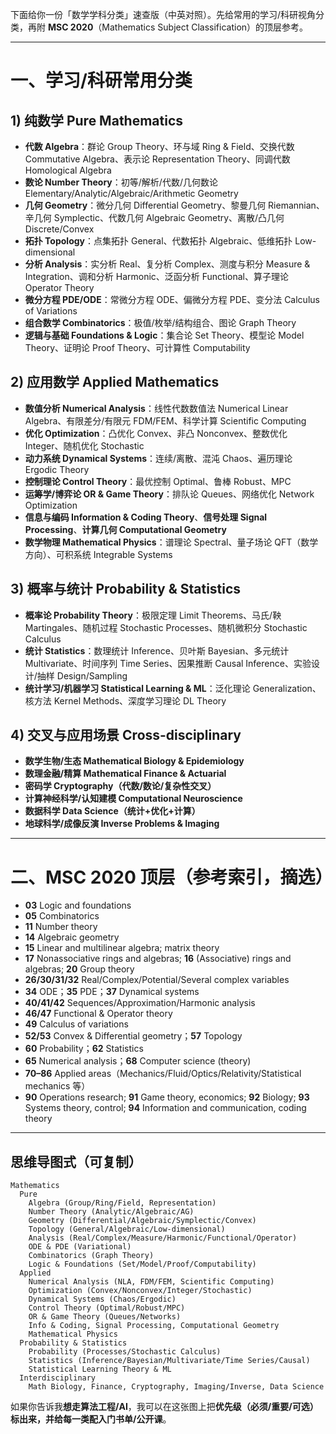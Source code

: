 下面给你一份「数学学科分类」速查版（中英对照）。先给常用的学习/科研视角分类，再附 **MSC 2020**（Mathematics Subject Classification）的顶层参考。

---

# 一、学习/科研常用分类

## 1) 纯数学 Pure Mathematics

* **代数 Algebra**：群论 Group Theory、环与域 Ring & Field、交换代数 Commutative Algebra、表示论 Representation Theory、同调代数 Homological Algebra
* **数论 Number Theory**：初等/解析/代数/几何数论 Elementary/Analytic/Algebraic/Arithmetic Geometry
* **几何 Geometry**：微分几何 Differential Geometry、黎曼几何 Riemannian、辛几何 Symplectic、代数几何 Algebraic Geometry、离散/凸几何 Discrete/Convex
* **拓扑 Topology**：点集拓扑 General、代数拓扑 Algebraic、低维拓扑 Low-dimensional
* **分析 Analysis**：实分析 Real、复分析 Complex、测度与积分 Measure & Integration、调和分析 Harmonic、泛函分析 Functional、算子理论 Operator Theory
* **微分方程 PDE/ODE**：常微分方程 ODE、偏微分方程 PDE、变分法 Calculus of Variations
* **组合数学 Combinatorics**：极值/枚举/结构组合、图论 Graph Theory
* **逻辑与基础 Foundations & Logic**：集合论 Set Theory、模型论 Model Theory、证明论 Proof Theory、可计算性 Computability

## 2) 应用数学 Applied Mathematics

* **数值分析 Numerical Analysis**：线性代数数值法 Numerical Linear Algebra、有限差分/有限元 FDM/FEM、科学计算 Scientific Computing
* **优化 Optimization**：凸优化 Convex、非凸 Nonconvex、整数优化 Integer、随机优化 Stochastic
* **动力系统 Dynamical Systems**：连续/离散、混沌 Chaos、遍历理论 Ergodic Theory
* **控制理论 Control Theory**：最优控制 Optimal、鲁棒 Robust、MPC
* **运筹学/博弈论 OR & Game Theory**：排队论 Queues、网络优化 Network Optimization
* **信息与编码 Information & Coding Theory**、**信号处理 Signal Processing**、**计算几何 Computational Geometry**
* **数学物理 Mathematical Physics**：谱理论 Spectral、量子场论 QFT（数学方向）、可积系统 Integrable Systems

## 3) 概率与统计 Probability & Statistics

* **概率论 Probability Theory**：极限定理 Limit Theorems、马氏/鞅 Martingales、随机过程 Stochastic Processes、随机微积分 Stochastic Calculus
* **统计 Statistics**：数理统计 Inference、贝叶斯 Bayesian、多元统计 Multivariate、时间序列 Time Series、因果推断 Causal Inference、实验设计/抽样 Design/Sampling
* **统计学习/机器学习 Statistical Learning & ML**：泛化理论 Generalization、核方法 Kernel Methods、深度学习理论 DL Theory

## 4) 交叉与应用场景 Cross-disciplinary

* **数学生物/生态 Mathematical Biology & Epidemiology**
* **数理金融/精算 Mathematical Finance & Actuarial**
* **密码学 Cryptography（代数/数论/复杂性交叉）**
* **计算神经科学/认知建模 Computational Neuroscience**
* **数据科学 Data Science（统计+优化+计算）**
* **地球科学/成像反演 Inverse Problems & Imaging**

---

# 二、MSC 2020 顶层（参考索引，摘选）

* **03** Logic and foundations
* **05** Combinatorics
* **11** Number theory
* **14** Algebraic geometry
* **15** Linear and multilinear algebra; matrix theory
* **17** Nonassociative rings and algebras; **16** (Associative) rings and algebras; **20** Group theory
* **26/30/31/32** Real/Complex/Potential/Several complex variables
* **34** ODE；**35** PDE；**37** Dynamical systems
* **40/41/42** Sequences/Approximation/Harmonic analysis
* **46/47** Functional & Operator theory
* **49** Calculus of variations
* **52/53** Convex & Differential geometry；**57** Topology
* **60** Probability；**62** Statistics
* **65** Numerical analysis；**68** Computer science (theory)
* **70–86** Applied areas（Mechanics/Fluid/Optics/Relativity/Statistical mechanics 等）
* **90** Operations research; **91** Game theory, economics; **92** Biology; **93** Systems theory, control; **94** Information and communication, coding theory

---

## 思维导图式（可复制）

```mermaid
Mathematics
  Pure
    Algebra (Group/Ring/Field, Representation)
    Number Theory (Analytic/Algebraic/AG)
    Geometry (Differential/Algebraic/Symplectic/Convex)
    Topology (General/Algebraic/Low-dimensional)
    Analysis (Real/Complex/Measure/Harmonic/Functional/Operator)
    ODE & PDE (Variational)
    Combinatorics (Graph Theory)
    Logic & Foundations (Set/Model/Proof/Computability)
  Applied
    Numerical Analysis (NLA, FDM/FEM, Scientific Computing)
    Optimization (Convex/Nonconvex/Integer/Stochastic)
    Dynamical Systems (Chaos/Ergodic)
    Control Theory (Optimal/Robust/MPC)
    OR & Game Theory (Queues/Networks)
    Info & Coding, Signal Processing, Computational Geometry
    Mathematical Physics
  Probability & Statistics
    Probability (Processes/Stochastic Calculus)
    Statistics (Inference/Bayesian/Multivariate/Time Series/Causal)
    Statistical Learning Theory & ML
  Interdisciplinary
    Math Biology, Finance, Cryptography, Imaging/Inverse, Data Science
```

如果你告诉我**想走算法工程/AI**，我可以在这张图上把**优先级（必须/重要/可选）**标出来，并给每一类配**入门书单/公开课**。


